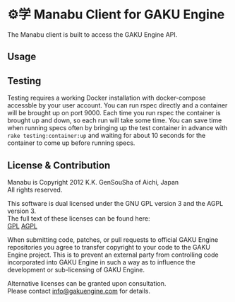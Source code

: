 ⚙学 Manabu Client for GAKU Engine
=================================
The Manabu client is built to access the GAKU Engine API.

Usage
-----


Testing
-------
Testing requires a working Docker installation with docker-compose accessble by your user account. 
You can run rspec directly and a container will be brought up on port 9000. Each time you run 
rspec the container is brought up and down, so each run will take some time. You can save time 
when running specs often by bringing up the test container in advance with 
```rake testing:container:up``` and waiting for about 10 seconds for the container to come up 
before running specs.

License & Contribution
----------------------
Manabu is Copyright 2012 K.K. GenSouSha of Aichi, Japan  
All rights reserved.

This software is dual licensed under the GNU GPL version 3 and the AGPL version 3.  
The full text of these licenses can be found here:  
[GPL](https://gnu.org/licenses/gpl.html) [AGPL](https://gnu.org/licenses/agpl.html)  

When submitting code, patches, or pull requests to official GAKU Engine repositories you agree to 
transfer copyright to your code to the GAKU Engine project. This is to prevent an external party 
from controlling code incorporated into GAKU Engine in such a way as to influence the development 
or sub-licensing of GAKU Engine. 

Alternative licenses can be granted upon consultation.  
Please contact info@gakuengine.com for details.
